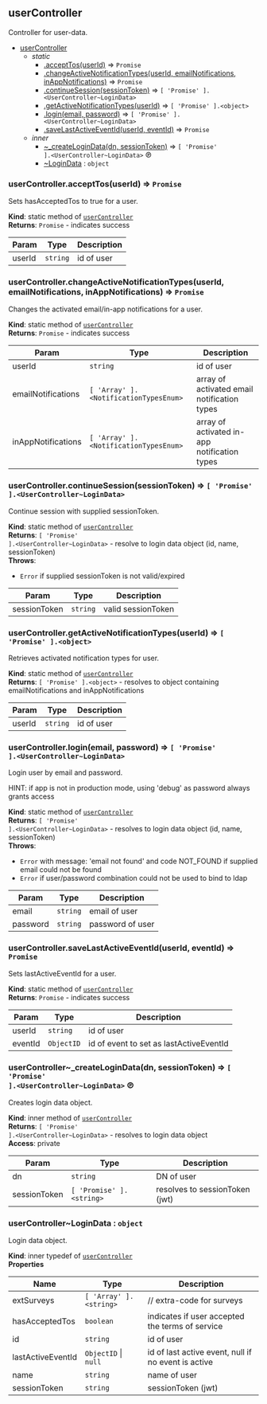 <a id="module95usercontroller"></a>

## userController
Controller for user-data.


* [userController](#module95usercontroller)
    * _static_
        * [.acceptTos(userId)](#module95usercontroller46accepttos) ⇒ <code>Promise</code>
        * [.changeActiveNotificationTypes(userId, emailNotifications, inAppNotifications)](#module95usercontroller46changeactivenotificationtypes) ⇒ <code>Promise</code>
        * [.continueSession(sessionToken)](#module95usercontroller46continuesession) ⇒ <code>[ &#x27;Promise&#x27; ].&lt;UserController~LoginData&gt;</code>
        * [.getActiveNotificationTypes(userId)](#module95usercontroller46getactivenotificationtypes) ⇒ <code>[ &#x27;Promise&#x27; ].&lt;object&gt;</code>
        * [.login(email, password)](#module95usercontroller46login) ⇒ <code>[ &#x27;Promise&#x27; ].&lt;UserController~LoginData&gt;</code>
        * [.saveLastActiveEventId(userId, eventId)](#module95usercontroller46savelastactiveeventid) ⇒ <code>Promise</code>
    * _inner_
        * [~_createLoginData(dn, sessionToken)](#module95usercontroller464695createlogindata) ⇒ <code>[ &#x27;Promise&#x27; ].&lt;UserController~LoginData&gt;</code> ℗
        * [~LoginData](#module95usercontroller4646logindata) : <code>object</code>

<a id="module95usercontroller46accepttos"></a>

### userController.acceptTos(userId) ⇒ <code>Promise</code>
Sets hasAcceptedTos to true for a user.

**Kind**: static method of [<code>userController</code>](#module95usercontroller)  
**Returns**: <code>Promise</code> - indicates success  

| Param | Type | Description |
| --- | --- | --- |
| userId | <code>string</code> | id of user |

<a id="module95usercontroller46changeactivenotificationtypes"></a>

### userController.changeActiveNotificationTypes(userId, emailNotifications, inAppNotifications) ⇒ <code>Promise</code>
Changes the activated email/in-app notifications for a user.

**Kind**: static method of [<code>userController</code>](#module95usercontroller)  
**Returns**: <code>Promise</code> - indicates success  

| Param | Type | Description |
| --- | --- | --- |
| userId | <code>string</code> | id of user |
| emailNotifications | <code>[ &#x27;Array&#x27; ].&lt;NotificationTypesEnum&gt;</code> | array of activated email notification types |
| inAppNotifications | <code>[ &#x27;Array&#x27; ].&lt;NotificationTypesEnum&gt;</code> | array of activated in-app notification types |

<a id="module95usercontroller46continuesession"></a>

### userController.continueSession(sessionToken) ⇒ <code>[ &#x27;Promise&#x27; ].&lt;UserController~LoginData&gt;</code>
Continue session with supplied sessionToken.

**Kind**: static method of [<code>userController</code>](#module95usercontroller)  
**Returns**: <code>[ &#x27;Promise&#x27; ].&lt;UserController~LoginData&gt;</code> - resolve to login data object (id, name, sessionToken)  
**Throws**:

- <code>Error</code> if supplied sessionToken is not valid/expired


| Param | Type | Description |
| --- | --- | --- |
| sessionToken | <code>string</code> | valid sessionToken |

<a id="module95usercontroller46getactivenotificationtypes"></a>

### userController.getActiveNotificationTypes(userId) ⇒ <code>[ &#x27;Promise&#x27; ].&lt;object&gt;</code>
Retrieves activated notification types for user.

**Kind**: static method of [<code>userController</code>](#module95usercontroller)  
**Returns**: <code>[ &#x27;Promise&#x27; ].&lt;object&gt;</code> - resolves to object containing emailNotifications and inAppNotifications  

| Param | Type | Description |
| --- | --- | --- |
| userId | <code>string</code> | id of user |

<a id="module95usercontroller46login"></a>

### userController.login(email, password) ⇒ <code>[ &#x27;Promise&#x27; ].&lt;UserController~LoginData&gt;</code>
Login user by email and password.

HINT: if app is not in production mode, using 'debug' as password always grants access

**Kind**: static method of [<code>userController</code>](#module95usercontroller)  
**Returns**: <code>[ &#x27;Promise&#x27; ].&lt;UserController~LoginData&gt;</code> - resolves to login data object (id, name, sessionToken)  
**Throws**:

- <code>Error</code> with message: 'email not found' and code NOT_FOUND if supplied email could not be found
- <code>Error</code> if user/password combination could not be used to bind to ldap


| Param | Type | Description |
| --- | --- | --- |
| email | <code>string</code> | email of user |
| password | <code>string</code> | password of user |

<a id="module95usercontroller46savelastactiveeventid"></a>

### userController.saveLastActiveEventId(userId, eventId) ⇒ <code>Promise</code>
Sets lastActiveEventId for a user.

**Kind**: static method of [<code>userController</code>](#module95usercontroller)  
**Returns**: <code>Promise</code> - indicates success  

| Param | Type | Description |
| --- | --- | --- |
| userId | <code>string</code> | id of user |
| eventId | <code>ObjectID</code> | id of event to set as lastActiveEventId |

<a id="module95usercontroller464695createlogindata"></a>

### userController~\_createLoginData(dn, sessionToken) ⇒ <code>[ &#x27;Promise&#x27; ].&lt;UserController~LoginData&gt;</code> ℗
Creates login data object.

**Kind**: inner method of [<code>userController</code>](#module95usercontroller)  
**Returns**: <code>[ &#x27;Promise&#x27; ].&lt;UserController~LoginData&gt;</code> - resolves to login data object  
**Access**: private  

| Param | Type | Description |
| --- | --- | --- |
| dn | <code>string</code> | DN of user |
| sessionToken | <code>[ &#x27;Promise&#x27; ].&lt;string&gt;</code> | resolves to sessionToken (jwt) |

<a id="module95usercontroller4646logindata"></a>

### userController~LoginData : <code>object</code>
Login data object.

**Kind**: inner typedef of [<code>userController</code>](#module95usercontroller)  
**Properties**

| Name | Type | Description |
| --- | --- | --- |
| extSurveys | <code>[ &#x27;Array&#x27; ].&lt;string&gt;</code> | // extra-code for surveys |
| hasAcceptedTos | <code>boolean</code> | indicates if user accepted the terms of service |
| id | <code>string</code> | id of user |
| lastActiveEventId | <code>ObjectID</code> &#124; <code>null</code> | id of last active event, null if no event is active |
| name | <code>string</code> | name of user |
| sessionToken | <code>string</code> | sessionToken (jwt) |

